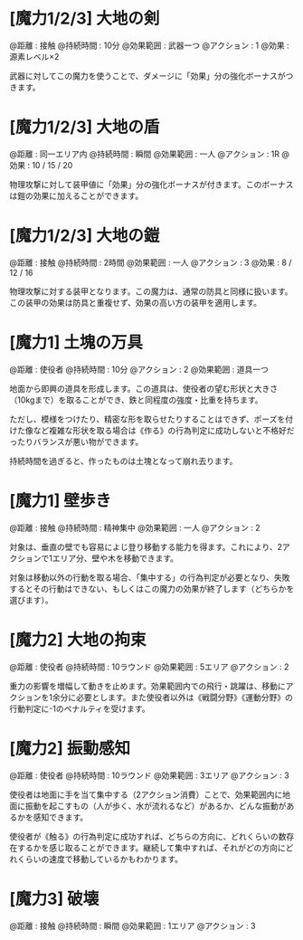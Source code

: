 # [魔力1/2/3] 大地の剣

@距離 : 接触	@持続時間 : 10分	@効果範囲 : 武器一つ	@アクション : 1	@効果 : 源素レベル×2

武器に対してこの魔力を使うことで、ダメージに「効果」分の強化ボーナスがつきます。


# [魔力1/2/3] 大地の盾

@距離 : 同一エリア内	@持続時間 : 瞬間	@効果範囲 : 一人	@アクション : 1R	@効果 : 10 / 15 / 20

物理攻撃に対して装甲値に「効果」分の強化ボーナスが付きます。このボーナスは鎧の効果に加えることができます。

# [魔力1/2/3] 大地の鎧

@距離 : 接触	@持続時間 : 2時間	@効果範囲 : 一人	@アクション : 3	@効果 : 8 / 12 / 16

物理攻撃に対する装甲となります。この魔力は、通常の防具と同様に扱います。この装甲の効果は防具と重複せず、効果の高い方の装甲を適用します。


# [魔力1] 土塊の万具

@距離 : 使役者	@持続時間 : 10分	@アクション : 2	@効果範囲 : 道具一つ

地面から即興の道具を形成します。この道具は、使役者の望む形状と大きさ（10kgまで）を取ることができ、鉄と同程度の強度・比重を持ちます。

ただし、模様をつけたり、精密な形を取らせたりすることはできず、ポーズを付けた像など複雑な形状を取る場合は《作る》の行為判定に成功しないと不格好だったりバランスが悪い物ができます。

持続時間を過ぎると、作ったものは土塊となって崩れ去ります。


# [魔力1] 壁歩き

@距離 : 接触	@持続時間 : 精神集中	@効果範囲 : 一人	@アクション : 2

対象は、垂直の壁でも容易によじ登り移動する能力を得ます。これにより、2アクションで1エリア分、壁や木を移動できます。

対象は移動以外の行動を取る場合、「集中する」の行為判定が必要となり、失敗するとその行動はできない、もしくはこの魔力の効果が終了します（どちらかを選びます）。


# [魔力2] 大地の拘束

@距離 : 使役者	@持続時間 : 10ラウンド	@効果範囲 : 5エリア	@アクション : 2

重力の影響を増幅して動きを止めます。効果範囲内での飛行・跳躍は、移動にアクションを1余分に必要とします。また使役者以外は《戦闘分野》《運動分野》の行動判定に-1のペナルティを受けます。


# [魔力2] 振動感知

@距離 : 使役者	@持続時間 : 10ラウンド	@効果範囲 : 3エリア	@アクション : 3

使役者は地面に手を当て集中する（2アクション消費）ことで、効果範囲内に地面に振動を起こすもの（人が歩く、水が流れるなど）があるか、どんな振動があるかを感知できます。

使役者が《触る》の行為判定に成功すれば、どちらの方向に、どれくらいの数存在するかを感じ取ることができます。継続して集中すれば、それがどの方向にどれくらいの速度で移動しているかもわかります。

# [魔力3] 破壊

@距離 : 接触	@持続時間 : 瞬間	@効果範囲 : 1エリア	@アクション : 3
